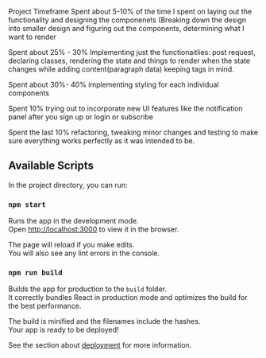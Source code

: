 Project Timeframe
Spent about 5-10% of the time I spent on laying out the functionality and designing the componenets (Breaking down the design into smaller design and figuring out the components, determining what I want to render

Spent about 25% - 30% Implementing just the functionaitlies: post request, declaring classes, rendering the state and things to render when the state changes while adding content(paragraph data) keeping tags in mind.

Spent about 30%- 40% implementing styling for each individual components

Spent 10% trying out to incorporate new UI features like the notification panel after you sign up or login or subscribe

Spent the last 10% refactoring, tweaking minor changes and testing to make sure everything works perfectly as it was intended to be.

## Available Scripts

In the project directory, you can run:

### `npm start`

Runs the app in the development mode.<br />
Open [http://localhost:3000](http://localhost:3000) to view it in the browser.

The page will reload if you make edits.<br />
You will also see any lint errors in the console.

### `npm run build`

Builds the app for production to the `build` folder.<br />
It correctly bundles React in production mode and optimizes the build for the best performance.

The build is minified and the filenames include the hashes.<br />
Your app is ready to be deployed!

See the section about [deployment](https://facebook.github.io/create-react-app/docs/deployment) for more information.
